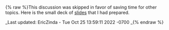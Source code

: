 {% raw %}This discussion was skipped in favor of saving time for other topics.
Here is the small deck of
[slides](http://faculty.washington.edu/ebender/Fefor_Quantifiers.pdf)
that I had prepared.

_Last updated: EricZinda - Tue Oct 25 13:59:11 2022 -0700
_{% endraw %}